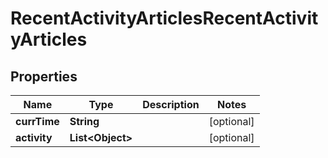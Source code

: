 # RecentActivityArticlesRecentActivityArticles

## Properties
Name | Type | Description | Notes
------------ | ------------- | ------------- | -------------
**currTime** | **String** |  |  [optional]
**activity** | **List&lt;Object&gt;** |  |  [optional]
